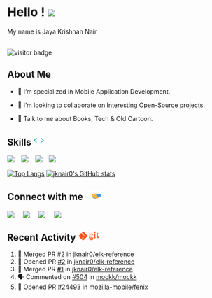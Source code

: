 <h1> Hello ! <img src = "https://raw.githubusercontent.com/MartinHeinz/MartinHeinz/master/wave.gif" width='50px'> </h1>
<div size='20px'> My name is Jaya Krishnan Nair </div>

<br>

![visitor badge](https://visitor-badge.glitch.me/badge?page_id=jknair0.visitor-badge)

<h2> About Me </h2>

 - 🔭 I’m specialized in Mobile Application Development.

 - 👯 I’m looking to collaborate on Interesting Open-Source projects.

 - 💬 Talk to me about Books, Tech & Old Cartoon.

<h2> Skills <img alt="skills" src="/assets/giphy.webp" width="24px"></h2>
  
  <a href='https://github.com/jknair0?tab=repositories&q=&type=&language=java&sort='><img width ='24px' src ='https://raw.githubusercontent.com/rahulbanerjee26/githubAboutMeGenerator/main/icons/java.svg'></a>
<text>&nbsp;&nbsp;</text>
<a href='https://github.com/jknair0?tab=repositories&q=&type=&language=kotlin&sort='><img width ='24px' src ='https://raw.githubusercontent.com/rahulbanerjee26/githubAboutMeGenerator/main/icons/kotlin.svg'></div></a>
<text>&nbsp;&nbsp;</text>
<a href='https://github.com/jknair0?tab=repositories&q=&type=&language=android&sort='><img width ='24px' src ='https://raw.githubusercontent.com/rahulbanerjee26/githubAboutMeGenerator/main/icons/android.svg'></a>
<text>&nbsp;&nbsp;</text>
<a href='https://github.com/jknair0?tab=repositories&q=&type=&language=go&sort='><img width ='24px' src ='https://raw.githubusercontent.com/rahulbanerjee26/githubAboutMeGenerator/main/icons/go.svg'></a>

[![Top Langs](https://github-readme-stats.vercel.app/api/top-langs/?username=jknair0&langs_count=5&layout=compact&theme=dark)](https://github.com/jknair0/github-readme-stats)
[![jknair0's GitHub stats](https://github-readme-stats.vercel.app/api?username=jknair0&hide_title=true&show_icons=true&count_private=true&hide_rank=true&disable_animations=true&theme=dark)](https://github.com/jknair0/github-readme-stats)

<h2> Connect with me <img src='/assets/handshake.gif' width="50px"> </h2>
<a href = 'https://www.linkedin.com/in/jknair0'> <img width = '24px' align= 'center' src="https://raw.githubusercontent.com/rahulbanerjee26/githubAboutMeGenerator/main/icons/linked-in-alt.svg"/></a>
<text>&nbsp;&nbsp;&nbsp;</text>
<a href = 'https://www.twitter.com/jknair0'> <img width = '24px' align= 'center' src="https://raw.githubusercontent.com/rahulbanerjee26/githubAboutMeGenerator/main/icons/twitter.svg"/></a> 
<text>&nbsp;&nbsp;&nbsp;</text>
<a href = 'https://www.github.com/jknair0'> <img width = '24px' align= 'center' src="https://raw.githubusercontent.com/rahulbanerjee26/githubAboutMeGenerator/main/icons/github.svg"/></a> 
<text>&nbsp;&nbsp;&nbsp;</text>
<a href = 'https://jknair0.dev'> <img width = '24px' align= 'center' src="https://raw.githubusercontent.com/rahulbanerjee26/githubAboutMeGenerator/main/icons/portfolio.png"/></a> 

<h2> Recent Activity <img alt="git" src='assets/git.gif' width="50px"> </h2>

<!--START_SECTION:activity-->
1. 🎉 Merged PR [#2](https://github.com/jknair0/elk-reference/pull/2) in [jknair0/elk-reference](https://github.com/jknair0/elk-reference)
2. 💪 Opened PR [#2](https://github.com/jknair0/elk-reference/pull/2) in [jknair0/elk-reference](https://github.com/jknair0/elk-reference)
3. 🎉 Merged PR [#1](https://github.com/jknair0/elk-reference/pull/1) in [jknair0/elk-reference](https://github.com/jknair0/elk-reference)
4. 🗣 Commented on [#504](https://github.com/mockk/mockk/issues/504) in [mockk/mockk](https://github.com/mockk/mockk)
5. 💪 Opened PR [#24493](https://github.com/mozilla-mobile/fenix/pull/24493) in [mozilla-mobile/fenix](https://github.com/mozilla-mobile/fenix)
<!--END_SECTION:activity-->
